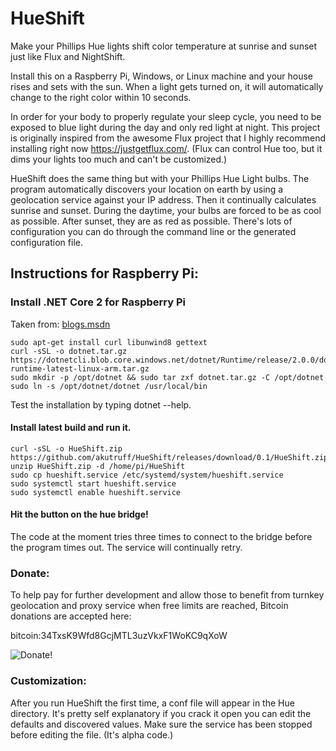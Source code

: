# HueShift

Make your Phillips Hue lights shift color temperature at sunrise and sunset just like Flux and NightShift.  

Install this on a Raspberry Pi, Windows, or Linux machine and your house rises and sets with the sun.  When a light gets turned on, it will automatically change to the right color within 10 seconds.  

In order for your body to properly regulate your sleep cycle, you need to be exposed to blue light during the day and only red light at night.  This project is originally inspired from the awesome Flux project that I highly recommend installing right now https://justgetflux.com/.  (Flux can control Hue too, but it dims your lights too much and can't be customized.)  

HueShift does the same thing but with your Phillips Hue Light bulbs.  The program automatically discovers your location on earth by using a geolocation service against your IP address.  Then it continually calculates sunrise and sunset.  During the daytime, your bulbs are forced to be as cool as possible.  After sunset, they are as red as possible. There's lots of configuration you can do through the command line or the generated configuration file.

## Instructions for Raspberry Pi:

### Install .NET Core 2 for Raspberry Pi 

Taken from: [blogs.msdn](https://blogs.msdn.microsoft.com/david/2017/07/20/setting_up_raspian_and_dotnet_core_2_0_on_a_raspberry_pi/)
```
sudo apt-get install curl libunwind8 gettext
curl -sSL -o dotnet.tar.gz https://dotnetcli.blob.core.windows.net/dotnet/Runtime/release/2.0.0/dotnet-runtime-latest-linux-arm.tar.gz 
sudo mkdir -p /opt/dotnet && sudo tar zxf dotnet.tar.gz -C /opt/dotnet
sudo ln -s /opt/dotnet/dotnet /usr/local/bin
```
Test the installation by typing 
dotnet --help.

#### Install latest build and run it.

```
curl -sSL -o HueShift.zip https://github.com/akutruff/HueShift/releases/download/0.1/HueShift.zip 
unzip HueShift.zip -d /home/pi/HueShift
sudo cp hueshift.service /etc/systemd/system/hueshift.service
sudo systemctl start hueshift.service
sudo systemctl enable hueshift.service
```
#### Hit the button on the hue bridge!  

The code at the moment tries three times to connect to the bridge before the program times out.  The service will continually retry.

### Donate:
To help pay for further development and allow those to benefit from turnkey geolocation and proxy service when free limits are reached, Bitcoin donations are accepted here:

bitcoin:34TxsK9Wfd8GcjMTL3uzVkxF1WoKC9qXoW

![Donate!](https://github.com/akutruff/HueShift/blob/master/img/donate.png)


### Customization:

After you run HueShift the first time, a conf file will appear in the Hue directory.  It's pretty self explanatory if you crack it open you can edit the defaults and discovered values.  Make sure the service has been stopped before editing the file.  (It's alpha code.)
